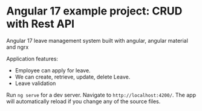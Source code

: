 # Angular 17 example project: CRUD with Rest API

Angular 17 leave management system built with angular, angular material and ngrx

Application features:

- Employee can apply for leave.
- We can create, retrieve, update, delete Leave.
- Leave validation

Run `ng serve` for a dev server. Navigate to `http://localhost:4200/`. The app will automatically reload if you change any of the source files.
